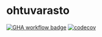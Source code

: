 # ohtuvarasto

[![GHA workflow badge](https://github.com/mattiaverio/ohtuvarasto/workflows/CI/badge.svg)](https://github.com/mattiaverio/ohtuvarasto/actions)
[![codecov](https://codecov.io/github/mattiaverio/ohtuvarasto/graph/badge.svg?token=ZMIM54WOHS)](https://codecov.io/github/mattiaverio/ohtuvarasto)
